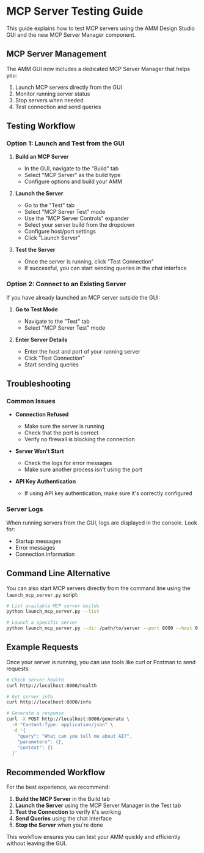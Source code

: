 # MCP Server Testing Guide

This guide explains how to test MCP servers using the AMM Design Studio GUI and the new MCP Server Manager component.

## MCP Server Management

The AMM GUI now includes a dedicated MCP Server Manager that helps you:

1. Launch MCP servers directly from the GUI
2. Monitor running server status
3. Stop servers when needed
4. Test connection and send queries

## Testing Workflow

### Option 1: Launch and Test from the GUI

1. **Build an MCP Server**
   - In the GUI, navigate to the "Build" tab
   - Select "MCP Server" as the build type
   - Configure options and build your AMM

2. **Launch the Server**
   - Go to the "Test" tab
   - Select "MCP Server Test" mode
   - Use the "MCP Server Controls" expander
   - Select your server build from the dropdown
   - Configure host/port settings
   - Click "Launch Server"

3. **Test the Server**
   - Once the server is running, click "Test Connection"
   - If successful, you can start sending queries in the chat interface

### Option 2: Connect to an Existing Server

If you have already launched an MCP server outside the GUI:

1. **Go to Test Mode**
   - Navigate to the "Test" tab
   - Select "MCP Server Test" mode

2. **Enter Server Details**
   - Enter the host and port of your running server
   - Click "Test Connection"
   - Start sending queries

## Troubleshooting

### Common Issues

- **Connection Refused**
  - Make sure the server is running
  - Check that the port is correct
  - Verify no firewall is blocking the connection

- **Server Won't Start**
  - Check the logs for error messages
  - Make sure another process isn't using the port

- **API Key Authentication**
  - If using API key authentication, make sure it's correctly configured

### Server Logs

When running servers from the GUI, logs are displayed in the console. Look for:

- Startup messages
- Error messages
- Connection information

## Command Line Alternative

You can also start MCP servers directly from the command line using the `launch_mcp_server.py` script:

```bash
# List available MCP server builds
python launch_mcp_server.py --list

# Launch a specific server
python launch_mcp_server.py --dir /path/to/server --port 8000 --host 0.0.0.0
```

## Example Requests

Once your server is running, you can use tools like curl or Postman to send requests:

```bash
# Check server health
curl http://localhost:8000/health

# Get server info
curl http://localhost:8000/info

# Generate a response
curl -X POST http://localhost:8000/generate \
  -H "Content-Type: application/json" \
  -d '{
    "query": "What can you tell me about AI?",
    "parameters": {},
    "context": {}
  }'
```

## Recommended Workflow

For the best experience, we recommend:

1. **Build the MCP Server** in the Build tab
2. **Launch the Server** using the MCP Server Manager in the Test tab
3. **Test the Connection** to verify it's working
4. **Send Queries** using the chat interface
5. **Stop the Server** when you're done

This workflow ensures you can test your AMM quickly and efficiently without leaving the GUI.